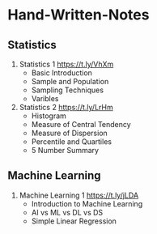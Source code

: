 # Hand-Written-Notes

## Statistics 
1. Statistics 1 https://t.ly/VhXm
   - Basic Introduction
   - Sample and Population
   - Sampling Techniques
   - Varibles
2. Statistics 2 https://t.ly/LrHm
   - Histogram
   - Measure of Central Tendency
   - Measure of Dispersion
   - Percentile and Quartiles
   - 5 Number Summary

## Machine Learning 
1. Machine Learning 1 https://t.ly/jLDA
   - Introduction to Machine Learning
   - AI vs ML vs DL vs DS
   - Simple Linear Regression
